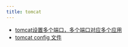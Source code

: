```yaml
---
title: tomcat
---
```


- [tomcat设置多个端口，多个端口对应多个应用](https://blog.51cto.com/u_15127536/3895805)
- [tomcat config 文件](https://tomcat.apache.org/tomcat-8.5-doc/config/server.html)

